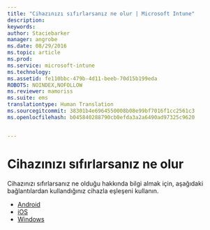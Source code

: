 ```yaml
---
title: "Cihazınızı sıfırlarsanız ne olur | Microsoft Intune"
description: 
keywords: 
author: Staciebarker
manager: angrobe
ms.date: 08/29/2016
ms.topic: article
ms.prod: 
ms.service: microsoft-intune
ms.technology: 
ms.assetid: fe110bbc-479b-4d11-beeb-70d15b199eda
ROBOTS: NOINDEX,NOFOLLOW
ms.reviewer: mamoriss
ms.suite: ems
translationtype: Human Translation
ms.sourcegitcommit: 38301b4e6964550008b08e99bf7016f1cc2561c3
ms.openlocfilehash: b045840288790cb0efda3a2a6490ad97325c9620


---
```



# Cihazınızı sıfırlarsanız ne olur

Cihazınızı sıfırlarsanız ne olduğu hakkında bilgi almak için, aşağıdaki bağlantılardan kullandığınız cihazla eşleşeni kullanın.

- [Android](what-happens-if-you-reset-your-device-using-the-company-portal-android.md)
- [iOS](what-happens-if-you-reset-your-device-using-the-company-portal-ios.md)
- [Windows](/what-happens-if-you-reset-your-device-using-the-company-portal-windows.md)



<!--HONumber=Aug16_HO5-->


